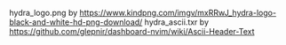 hydra_logo.png by https://www.kindpng.com/imgv/mxRRwJ_hydra-logo-black-and-white-hd-png-download/
hydra_ascii.txr by https://github.com/glepnir/dashboard-nvim/wiki/Ascii-Header-Text
